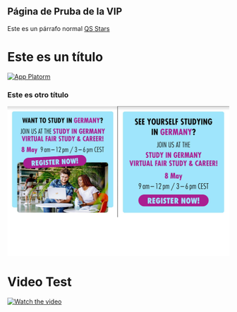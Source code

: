 ## Página de Pruba de la VIP

Este es un párrafo normal
[QS Stars](https://www.salleurl.edu/sites/default/files/styles/ample_1400/public/content/nodes/Noticia/image/20961/37732/maxresdefault_3.jpg)


# Este es un título
[![App Platorm](https://productionstage-hostingstack-serverbucket50ee8d24-18stefou6iti3.s3.amazonaws.com/chemacademy/CongresoIMG.png?AWSAccessKeyId=ASIAZDCUMOBDQ6OXUPOP&Signature=qPbW2Nb9DQRBCnoFT4XEi0M1J5c%3D&x-amz-security-token=IQoJb3JpZ2luX2VjEN3%2F%2F%2F%2F%2F%2F%2F%2F%2F%2FwEaCXVzLWVhc3QtMSJGMEQCIAPKrRc%2F%2F843pPw0gX4wle9sQP4oe%2BJ3etf7Xu08JjFdAiAp8SO6gDy61GVikr%2BkEAmRlNQGlCLVT3hwNGRG5v1DYyqCAwhmEAIaDDYyNTA5NDcxNzUxMSIMQ4IIP8cC8NClg0jCKt8CbI4cTD3wDm0Ur0igeCg22UonNcRJLPsNaRijzyDUo9JvAs9W3C2CMfKsvwPSMP9Z4qTTa57rIHofeZc4bATxlg%2Fw1NHPEgOzwvQQRpG%2BR09FNxTdgl99QPnzXD4QooQ0Tc0eEg61qg4XE3zT2LdeJFlFPvDiIyxVv4HaeOFjS7EqCj%2BbFHrISsToTY8HEnMrowtevVMSmXq8EcQ24pAHjRR22Rorm%2FDdLO4oFDZVhYrj63Q3RNP3f%2FPQX5a%2Fiuc%2FhlJaf27WeAYUc2wtXT%2FgKyeqe1wWuJzkKK%2BMVum9S%2B%2FdjjymGW3rkxZ0%2BY%2FXJxsN7Bb7AKeDmsDA%2F%2F8rlvtuACLKyP3jv86NO%2FyblJxMPUbiHsNB%2F8S5WWliuy3dMTAwxFicUGRL1WEalPcSG7%2FB8E39x%2FX40jh8cPhP2ydvfv21gfjLH6O%2F9UXofPeDyMfk6h2TQIW%2Fppe4c1Gyt2RqMLWK7rIGOp8BajRW8MQmXgFKONAAQG4p9pw67w6dAD%2B29Au6JM8r%2FegkdBWUvjGFovZPAI2qLX76w2ANi1pB%2FV3tf2R8GLfa6mpwtzGP4UCBfjhcKUcckipM7cdBSaciu1wQUmWKxpnPk%2FnKd9JpZtmlo4be8n7IxJuueZ6E6qfod34Iq72%2BF%2Fut9nML21pK5R0C%2BuS79B%2FxsnSKe6xh1fmUon9XndLG&Expires=1717279006)](https://www.digitalocean.com/products/app-platform)
### Este es otro título
[![DAAD](https://github.com/PedroGonzalezBeermann2020/R/blob/main/daad.png)](https://github.com/PedroGonzalezBeermann2020/R/blob/main/daad.png)
# Video Test
[![Watch the video](https://img.youtube.com/vi/nTQUwghvy5Q/default.jpg)](https://youtu.be/nTQUwghvy5Q)

